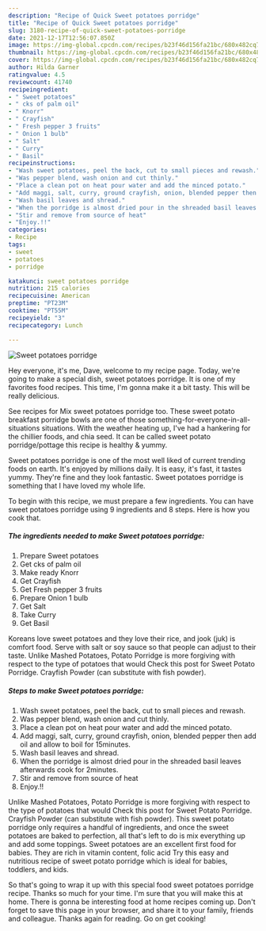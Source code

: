 ```yaml
---
description: "Recipe of Quick Sweet potatoes porridge"
title: "Recipe of Quick Sweet potatoes porridge"
slug: 3180-recipe-of-quick-sweet-potatoes-porridge
date: 2021-12-17T12:56:07.850Z
image: https://img-global.cpcdn.com/recipes/b23f46d156fa21bc/680x482cq70/sweet-potatoes-porridge-recipe-main-photo.jpg
thumbnail: https://img-global.cpcdn.com/recipes/b23f46d156fa21bc/680x482cq70/sweet-potatoes-porridge-recipe-main-photo.jpg
cover: https://img-global.cpcdn.com/recipes/b23f46d156fa21bc/680x482cq70/sweet-potatoes-porridge-recipe-main-photo.jpg
author: Hilda Garner
ratingvalue: 4.5
reviewcount: 41740
recipeingredient:
- " Sweet potatoes"
- " cks of palm oil"
- " Knorr"
- " Crayfish"
- " Fresh pepper 3 fruits"
- " Onion 1 bulb"
- " Salt"
- " Curry"
- " Basil"
recipeinstructions:
- "Wash sweet potatoes, peel the back, cut to small pieces and rewash."
- "Was pepper blend, wash onion and cut thinly."
- "Place a clean pot on heat pour water and add the minced potato."
- "Add maggi, salt, curry, ground crayfish, onion, blended pepper then add oil and allow to boil for 15minutes."
- "Wash basil leaves and shread."
- "When the porridge is almost dried pour in the shreaded basil leaves afterwards cook for 2minutes."
- "Stir and remove from source of heat"
- "Enjoy.!!"
categories:
- Recipe
tags:
- sweet
- potatoes
- porridge

katakunci: sweet potatoes porridge 
nutrition: 215 calories
recipecuisine: American
preptime: "PT23M"
cooktime: "PT55M"
recipeyield: "3"
recipecategory: Lunch

---
```



![Sweet potatoes porridge](https://img-global.cpcdn.com/recipes/b23f46d156fa21bc/680x482cq70/sweet-potatoes-porridge-recipe-main-photo.jpg)

Hey everyone, it's me, Dave, welcome to my recipe page. Today, we're going to make a special dish, sweet potatoes porridge. It is one of my favorites food recipes. This time, I'm gonna make it a bit tasty. This will be really delicious.

See recipes for Mix sweet potatoes porridge too. These sweet potato breakfast porridge bowls are one of those something-for-everyone-in-all-situations situations. With the weather heating up, I&#39;ve had a hankering for the chillier foods, and chia seed. It can be called sweet potato porridge/pottage this recipe is healthy &amp; yummy.

Sweet potatoes porridge is one of the most well liked of current trending foods on earth. It's enjoyed by millions daily. It is easy, it's fast, it tastes yummy. They're fine and they look fantastic. Sweet potatoes porridge is something that I have loved my whole life.


To begin with this recipe, we must prepare a few ingredients. You can have sweet potatoes porridge using 9 ingredients and 8 steps. Here is how you cook that.

<!--inarticleads1-->

##### The ingredients needed to make Sweet potatoes porridge:

1. Prepare  Sweet potatoes
1. Get  cks of palm oil
1. Make ready  Knorr
1. Get  Crayfish
1. Get  Fresh pepper 3 fruits
1. Prepare  Onion 1 bulb
1. Get  Salt
1. Take  Curry
1. Get  Basil


Koreans love sweet potatoes and they love their rice, and jook (juk) is comfort food. Serve with salt or soy sauce so that people can adjust to their taste. Unlike Mashed Potatoes, Potato Porridge is more forgiving with respect to the type of potatoes that would Check this post for Sweet Potato Porridge. Crayfish Powder (can substitute with fish powder). 

<!--inarticleads2-->

##### Steps to make Sweet potatoes porridge:

1. Wash sweet potatoes, peel the back, cut to small pieces and rewash.
1. Was pepper blend, wash onion and cut thinly.
1. Place a clean pot on heat pour water and add the minced potato.
1. Add maggi, salt, curry, ground crayfish, onion, blended pepper then add oil and allow to boil for 15minutes.
1. Wash basil leaves and shread.
1. When the porridge is almost dried pour in the shreaded basil leaves afterwards cook for 2minutes.
1. Stir and remove from source of heat
1. Enjoy.!!


Unlike Mashed Potatoes, Potato Porridge is more forgiving with respect to the type of potatoes that would Check this post for Sweet Potato Porridge. Crayfish Powder (can substitute with fish powder). This sweet potato porridge only requires a handful of ingredients, and once the sweet potatoes are baked to perfection, all that&#39;s left to do is mix everything up and add some toppings. Sweet potatoes are an excellent first food for babies. They are rich in vitamin content, folic acid Try this easy and nutritious recipe of sweet potato porridge which is ideal for babies, toddlers, and kids. 

So that's going to wrap it up with this special food sweet potatoes porridge recipe. Thanks so much for your time. I'm sure that you will make this at home. There is gonna be interesting food at home recipes coming up. Don't forget to save this page in your browser, and share it to your family, friends and colleague. Thanks again for reading. Go on get cooking!
